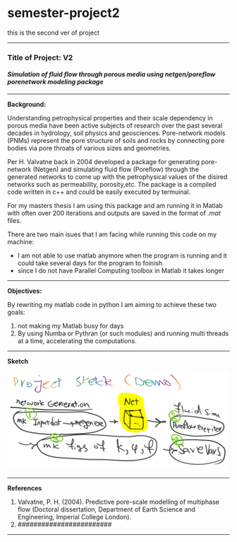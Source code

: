 # semester-project2
this is the second ver of project 



***
### Title of Project:  V2
#### *Simulation of fluid flow through porous media using netgen/poreflow porenetwork modeling package*
***

**Background:**

Understanding petrophysical properties and their scale dependency in porous media have been active subjects of research over the past several decades in hydrology, soil physics and geosciences. 
Pore-network models (PNMs) represent the pore structure of soils and rocks by connecting pore bodies via pore throats of various sizes and geometries.

Per H. Valvatne back in 2004 developed a package for generating pore-network (Netgen) and simulating fluid flow (Poreflow) through the generated networks to come up with the petrophysical values of the disired networks such as permeability, porosity,etc. The package is a compiled code written in c++ and could be easily executed by termuinal.

For my masters thesis I am using this package and am running it in Matlab with often over 200 iterations and outputs are saved in the format of _.mat_ files. 


There are two main isues that I am facing while running this code on my machine:

* I am not able to use matlab anymore when the program is running and it could take several days for the program to foinish
* since I do not have Parallel Computing toolbox in Matlab it takes longer

---
**Objectives:**

By rewriting my matlab code in python I am aiming to achieve these two goals:

1. not making my Matlab busy for days
2. By using Numba or Pythran (or such modules) and running multi threads at a time, accelerating the computations.

---
**Sketch**

<img src="sketch.png" alt="sketch_image" width="900"/>




---
**References**

1. Valvatne, P. H. (2004). Predictive pore-scale modelling of multiphase flow (Doctoral dissertation, Department of Earth Science and Engineering, Imperial College London).
2. ########################




---






